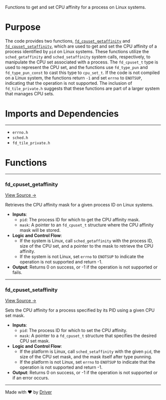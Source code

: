 <!--------------------------------------------------------------------------------->
<!-- IMPORTANT: This file is auto-generated by Driver (https://driver.ai). -------->
<!-- Manual edits may be overwritten on future commits. --------------------------->
<!--------------------------------------------------------------------------------->

Functions to get and set CPU affinity for a process on Linux systems.

# Purpose
The code provides two functions, [`fd_cpuset_getaffinity`](<#fd_cpuset_getaffinity>) and [`fd_cpuset_setaffinity`](<#fd_cpuset_setaffinity>), which are used to get and set the CPU affinity of a process identified by `pid` on Linux systems. These functions utilize the `sched_getaffinity` and `sched_setaffinity` system calls, respectively, to manipulate the CPU set associated with a process. The `fd_cpuset_t` type is used to represent the CPU set, and the functions use `fd_type_pun` and `fd_type_pun_const` to cast this type to `cpu_set_t`. If the code is not compiled on a Linux system, the functions return `-1` and set `errno` to `ENOTSUP`, indicating that the operation is not supported. The inclusion of `fd_tile_private.h` suggests that these functions are part of a larger system that manages CPU sets.
# Imports and Dependencies

---
- `errno.h`
- `sched.h`
- `fd_tile_private.h`


# Functions

---
### fd\_cpuset\_getaffinity<!-- {{#callable:fd_cpuset_getaffinity}} -->
[View Source →](<../../../../../src/util/tile/fd_tile.c#L7>)

Retrieves the CPU affinity mask for a given process ID on Linux systems.
- **Inputs**:
    - `pid`: The process ID for which to get the CPU affinity mask.
    - `mask`: A pointer to an `fd_cpuset_t` structure where the CPU affinity mask will be stored.
- **Logic and Control Flow**:
    - If the system is Linux, call `sched_getaffinity` with the process ID, size of the CPU set, and a pointer to the mask to retrieve the CPU affinity.
    - If the system is not Linux, set `errno` to `ENOTSUP` to indicate the operation is not supported and return -1.
- **Output**: Returns 0 on success, or -1 if the operation is not supported or fails.


---
### fd\_cpuset\_setaffinity<!-- {{#callable:fd_cpuset_setaffinity}} -->
[View Source →](<../../../../../src/util/tile/fd_tile.c#L19>)

Sets the CPU affinity for a process specified by its PID using a given CPU set mask.
- **Inputs**:
    - `pid`: The process ID for which to set the CPU affinity.
    - `mask`: A pointer to a `fd_cpuset_t` structure that specifies the desired CPU set mask.
- **Logic and Control Flow**:
    - If the platform is Linux, call `sched_setaffinity` with the given `pid`, the size of the CPU set mask, and the mask itself after type punning.
    - If the platform is not Linux, set `errno` to `ENOTSUP` to indicate that the operation is not supported and return -1.
- **Output**: Returns 0 on success, or -1 if the operation is not supported or if an error occurs.



---
Made with ❤️ by [Driver](https://www.driver.ai/)